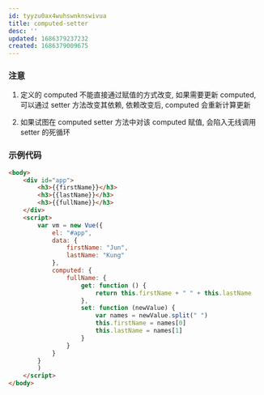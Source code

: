 ```yaml
---
id: tyyzu0ax4wuhswnknswivua
title: computed-setter
desc: ''
updated: 1686379237232
created: 1686379009675
---
```


### 注意

1. 定义的 computed 不能直接通过赋值的方式改变, 如果需要更新 computed, 可以通过 setter 方法改变其依赖, 依赖改变后, computed 会重新计算更新

2. 如果试图在 computed setter 方法中对该 computed 赋值, 会陷入无线调用 setter 的死循环

### 示例代码

```html
<body>
    <div id="app">
        <h3>{{firstName}}</h3>
        <h3>{{lastName}}</h3>
        <h3>{{fullName}}</h3>
    </div>
    <script>
        var vm = new Vue({
            el: "#app",
            data: {
                firstName: "Jun",
                lastName: "Kung"
            },
            computed: {
                fullName: {
                    get: function () {
                        return this.firstName + " " + this.lastName
                    },
                    set: function (newValue) {
                        var names = newValue.split(" ")
                        this.firstName = names[0]
                        this.lastName = names[1]
                    }
                }
            }
        }
        )
    </script>
</body>
```